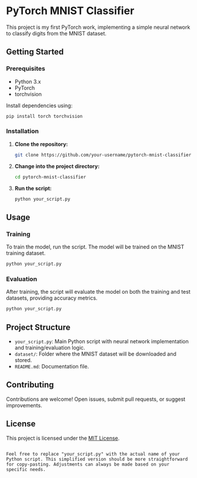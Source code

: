 # PyTorch MNIST Classifier

This project is my first PyTorch work, implementing a simple neural network to classify digits from the MNIST dataset.

## Getting Started

### Prerequisites

- Python 3.x
- PyTorch
- torchvision

Install dependencies using:

```bash
pip install torch torchvision
```

### Installation

1. **Clone the repository:**

    ```bash
    git clone https://github.com/your-username/pytorch-mnist-classifier.git
    ```

2. **Change into the project directory:**

    ```bash
    cd pytorch-mnist-classifier
    ```

3. **Run the script:**

    ```bash
    python your_script.py
    ```

## Usage

### Training

To train the model, run the script. The model will be trained on the MNIST training dataset.

```bash
python your_script.py
```

### Evaluation

After training, the script will evaluate the model on both the training and test datasets, providing accuracy metrics.

```bash
python your_script.py
```

## Project Structure

- `your_script.py`: Main Python script with neural network implementation and training/evaluation logic.
- `dataset/`: Folder where the MNIST dataset will be downloaded and stored.
- `README.md`: Documentation file.

## Contributing

Contributions are welcome! Open issues, submit pull requests, or suggest improvements.

## License

This project is licensed under the [MIT License](LICENSE).
```

Feel free to replace "your_script.py" with the actual name of your Python script. This simplified version should be more straightforward for copy-pasting. Adjustments can always be made based on your specific needs.

